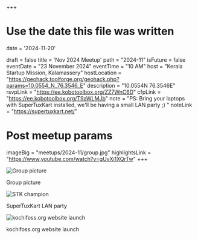 +++
# Use the date this file was written
date = '2024-11-20'

draft = false
title = 'Nov 2024 Meetup'
path = "2024-11"
isFuture = false
eventDate = "23 November 2024"
eventTime = "10 AM"
host = "Kerala Startup Mission, Kalamassery"
hostLocation = "https://geohack.toolforge.org/geohack.php?params=10.0554_N_76.3546_E"
description = "10.0554N 76.3546E"
rsvpLink = "https://ee.kobotoolbox.org/ZZ7WnC6D"
cfpLink = "https://ee.kobotoolbox.org/T9aWLMJb"
note = "PS: Bring your laptops with SuperTuxKart installed, we'll be having a small LAN party ;) "
noteLink = "https://supertuxkart.net/"

# Post meetup params
imageBig = "meetups/2024-11/group.jpg"
highlightsLink = "https://www.youtube.com/watch?v=gUvXi1XQrTw"
+++

![Group picture](/images/meetups/2024-11/group.jpg)

Group picture

![STK champion](/images/meetups/2024-11/stk-kerala-champion-2024.jpg)

SuperTuxKart LAN party

![kochifoss.org website launch](/images/meetups/2024-11/kochifoss-website-launch.jpg)

kochifoss.org website launch